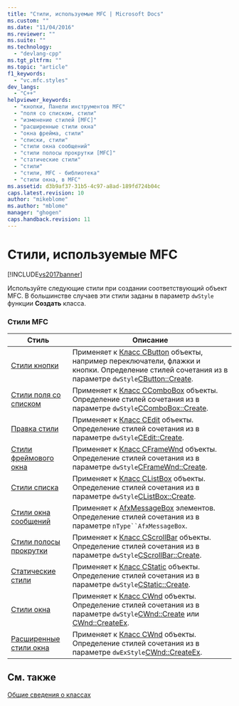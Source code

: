 ```yaml
---
title: "Стили, используемые MFC | Microsoft Docs"
ms.custom: ""
ms.date: "11/04/2016"
ms.reviewer: ""
ms.suite: ""
ms.technology: 
  - "devlang-cpp"
ms.tgt_pltfrm: ""
ms.topic: "article"
f1_keywords: 
  - "vc.mfc.styles"
dev_langs: 
  - "C++"
helpviewer_keywords: 
  - "кнопки, Панели инструментов MFC"
  - "поля со списком, стили"
  - "изменение стилей [MFC]"
  - "расширенные стили окна"
  - "окна фрейма, стили"
  - "списки, стили"
  - "стили окна сообщений"
  - "стили полосы прокрутки [MFC]"
  - "статические стили"
  - "стили"
  - "стили, MFC - библиотека"
  - "стили окна, в MFC"
ms.assetid: d3b9af37-31b5-4c97-a8ad-189fd724b04c
caps.latest.revision: 10
author: "mikeblome"
ms.author: "mblome"
manager: "ghogen"
caps.handback.revision: 11
---
```

# Стили, используемые MFC
[!INCLUDE[vs2017banner](../../assembler/inline/includes/vs2017banner.md)]

Используйте следующие стили при создании соответствующий объект MFC.  В большинстве случаев эти стили заданы в параметр `dwStyle` функции **Создать**  класса.  
  
### Стили MFC  
  
|Стиль|Описание|  
|-----------|--------------|  
|[Стили кнопки](../../mfc/reference/button-styles.md)|Применяет к [Класс CButton](../../mfc/reference/cbutton-class.md) объекты, например переключатели, флажки и кнопки.  Определение стилей сочетания из в параметре `dwStyle`[CButton::Create](../Topic/CButton::Create.md).|  
|[Стили поля со списком](../../mfc/reference/combo-box-styles.md)|Применяет к [Класс CComboBox](../../mfc/reference/ccombobox-class.md) объекты.  Определение стилей сочетания из в параметре `dwStyle`[CComboBox::Create](../Topic/CComboBox::Create.md).|  
|[Правка стили](../../mfc/reference/edit-styles.md)|Применяет к [Класс CEdit](../Topic/CEdit%20Class.md) объекты.  Определение стилей сочетания из в параметре `dwStyle`[CEdit::Create](../Topic/CEdit::Create.md).|  
|[Стили фреймового окна](../../mfc/reference/frame-window-styles-mfc.md)|Применяет к [Класс CFrameWnd](../../mfc/reference/cframewnd-class.md) объекты.  Определение стилей сочетания из в параметре `dwStyle`[CFrameWnd::Create](../Topic/CFrameWnd::Create.md).|  
|[Стили списка](../../mfc/reference/list-box-styles.md)|Применяет к [Класс CListBox](../Topic/CListBox%20Class.md) объекты.  Определение стилей сочетания из в параметре `dwStyle`[CListBox::Create](../Topic/CListBox::Create.md).|  
|[Стили окна сообщений](../../mfc/reference/message-box-styles.md)|Применяет к [AfxMessageBox](../Topic/AfxMessageBox.md) элементов.  Определение стилей сочетания из в параметре `nType``AfxMessageBox`.|  
|[Стили полосы прокрутки](../../mfc/reference/scroll-bar-styles.md)|Применяет к [Класс CScrollBar](../../mfc/reference/cscrollbar-class.md) объекты.  Определение стилей сочетания из в параметре `dwStyle`[CScrollBar::Create](../Topic/CScrollBar::Create.md).|  
|[Статические стили](../../mfc/reference/static-styles.md)|Применяет к [Класс CStatic](../Topic/CStatic%20Class.md) объекты.  Определение стилей сочетания из в параметре `dwStyle`[CStatic::Create](../Topic/CStatic::Create.md).|  
|[Стили окна](../Topic/Window%20Styles.md)|Применяет к [Класс CWnd](../Topic/CWnd%20Class.md) объекты.  Определение стилей сочетания из в параметре `dwStyle`[CWnd::Create](../Topic/CWnd::Create.md) или [CWnd::CreateEx](../Topic/CWnd::CreateEx.md).|  
|[Расширенные стили окна](../Topic/Extended%20Window%20Styles.md)|Применяет к [Класс CWnd](../Topic/CWnd%20Class.md) объекты.  Определение стилей сочетания из в параметре `dwExStyle`[CWnd::CreateEx](../Topic/CWnd::CreateEx.md).|  
  
## См. также  
 [Общие сведения о классах](../../mfc/class-library-overview.md)